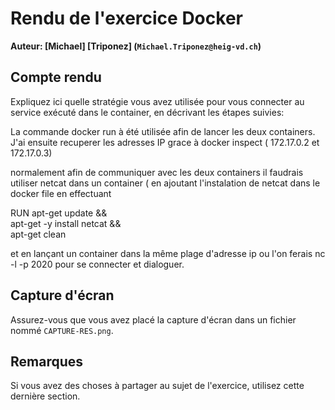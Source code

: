 # Rendu de l'exercice Docker 

**Auteur: [Michael] [Triponez] (`Michael.Triponez@heig-vd.ch`)**

## Compte rendu

Expliquez ici quelle stratégie vous avez utilisée pour vous connecter au service exécuté dans le container, en décrivant les étapes suivies:

La commande docker run à été utilisée afin de lancer les deux containers.
J'ai ensuite recuperer les adresses IP grace à docker inspect (  172.17.0.2  et  172.17.0.3)

normalement afin de communiquer avec les deux containers il faudrais utiliser netcat  dans un container ( en ajoutant l'instalation de netcat dans le docker file 
en effectuant 

RUN apt-get update && \
  apt-get -y install netcat && \
  apt-get clean 
  
  et en lançant un container dans la même plage d'adresse ip ou l'on ferais nc -l -p 2020  pour se connecter et dialoguer.
  
  
  
## Capture d'écran

Assurez-vous que vous avez placé la capture d'écran dans un fichier nommé `CAPTURE-RES.png`.

## Remarques

Si vous avez des choses à partager au sujet de l'exercice, utilisez cette dernière section.


